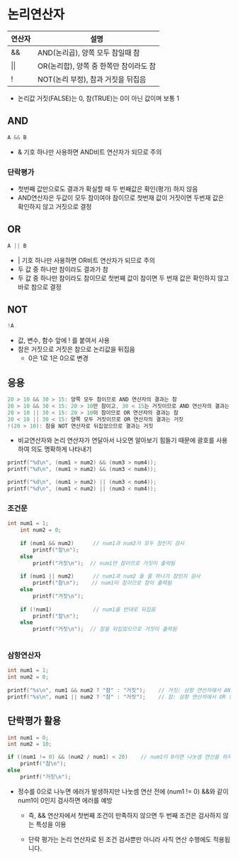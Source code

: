 # 논리연산자

| 연산자 | 설명                                   |
| ------ | -------------------------------------- |
| &&     | AND(논리곱), 양쪽 모두 참일때 참       |
| \|\|   | OR(논리합), 양쪽 중 한쪽만 참이라도 참 |
| !      | NOT(논리 부정), 참과 거짓을 뒤집음     |

- 논리값 거짓(FALSE)는 0, 참(TRUE)는 0이 아닌 값이며 보통 1



## AND

```C
A && B
```

- & 기호 하나만 사용하면 AND비트 연산자가 되므로 주의

### 단락평가

- 첫번째 값만으로도 결과가 확실할 때 두 번째값은 확인(평가) 하지 않음
- AND연산자은 두값이 모두 참이여야 참이므로 첫번재 값이 거짓이면 두번재 값은 확인하지 않고 거짓으로 결정



## OR

```C
A || B
```

- | 기호 하나만 사용하면 OR비트 연산자가 되므로 주의
- 두 값 중 하나만 참이라도 결과가 참
- 두 값 중 하나만 참이라도 참이므로 첫번째 값이 참이면 두 번재 값은 확인하지 않고 바로 참으로 결정



## NOT

```C
!A
```

- 값, 변수, 함수 앞에 ! 를 붙여서 사용
- 참은 거짓으로 거짓은 참으로 논리값을 뒤집음
  - 0은 1로 1은 0으로 변경



## 응용

```C
20 > 10 && 30 > 15: 양쪽 모두 참이므로 AND 연산자의 결과는 참
20 > 10 && 30 < 15: 20 > 10만 참이고, 30 < 15는 거짓이므로 AND 연산자의 결과는 거짓
20 > 10 || 30 < 15: 20 > 10이 참이므로 OR 연산자의 결과는 참
20 < 10 || 30 < 15: 양쪽 모두 거짓이므로 OR 연산자의 결과는 거짓
!(20 > 10): 참을 NOT 연산자로 뒤집었으므로 결과는 거짓
```

- 비교연산자와 논리 연산자가 연달아서 나오면 알아보기 힘들기 때문에 괄호를 사용하여 의도 명확하게 나타내기

```C
printf("%d\n", (num1 > num2) && (num3 > num4));
printf("%d\n", (num1 > num2) && (num3 < num4));

printf("%d\n", (num1 > num2) || (num3 < num4));
printf("%d\n", (num1 < num2) || (num3 < num4));
```

### 조건문

```C
int num1 = 1;
    int num2 = 0;
 
    if (num1 && num2)      // num1과 num2가 모두 참인지 검사
        printf("참\n");
    else
        printf("거짓\n");  // num1만 참이므로 거짓이 출력됨
 
    if (num1 || num2)      // num1과 num2 둘 줄 하나가 참인지 검사
        printf("참\n");    // num1이 참이므로 참이 출력됨
    else
        printf("거짓\n");
 
    if (!num1)             // num1을 반대로 뒤집음
        printf("참\n");
    else
        printf("거짓\n");  // 참을 뒤집었으므로 거짓이 출력됨
 
```

### 삼항연산자

```c
int num1 = 1;
int num2 = 0;
 
printf("%s\n", num1 && num2 ? "참" : "거짓");    // 거짓: 삼항 연산자에서 AND 연산자 사용
printf("%s\n", num1 || num2 ? "참" : "거짓");    // 참: 삼항 연산자에서 OR 연산자 사용
```





## 단락평가 활용

```C
int num1 = 0;
int num2 = 10;

if ((num1 != 0) && (num2 / num1) < 20)    // num1이 0이면 나눗셈 연산을 하지 않음.
    printf("참\n");
else
    printf("거짓\n");
```

- 정수를 0으로 나누면 에러가 발생하지만 나눗셈 연산 전에 (num1 != 0) &&와 같이 num1이 0인지 검사하면 에러를 예방

  - 즉, && 연산자에서 첫번째 조건이 만족하지 않으면 두 번째 조건은 검사하지 않는 특성을 이용

  - 단락 평가는 논리 연산자로 된 조건 검사뿐만 아니라 사칙 연산 수행에도 적용됩니다.